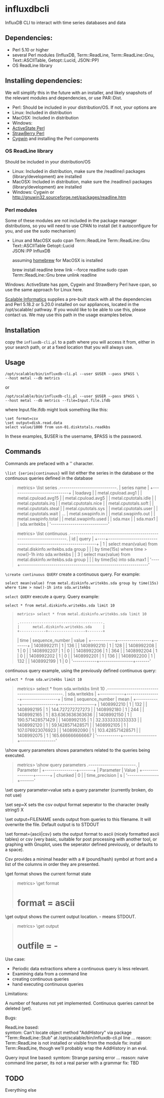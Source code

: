 influxdbcli
===========

InfluxDB CLI to interact with time series databases and data 


Dependencies:
-------------

*  Perl 5.10 or higher
*  several Perl modules (InfluxDB, Term::ReadLine, Term::ReadLine::Gnu, 
   Text::ASCIITable, Getopt::Lucid, JSON::PP)
*  OS ReadLine library
    
Installing dependencies:
------------------------

We will simplify this in the future with an installer, and likely snapshots of the relevant modules and dependencies, or use PAR::Dist.

*  Perl:  Should be included in your distribution/OS.  If not, your options are 
*  Linux:    Included in distribution
*  MacOSX:   Included in distribution
*  Windows:  
  *  [ActiveState Perl](http://www.activestate.com/activeperl/downloads)
  *  [StrawBerry Perl](http://strawberryperl.com/)
  *  [Cygwin](https://www.cygwin.com/) and installing the Perl components


### OS ReadLine library ###

Should be included in your distribution/OS
*    Linux:    Included in distribution, make sure the /readline/i packages (library/development) are installed
*    MacOSX:   Included in distribution, make sure the /readline/i packages (library/development) are installed
*    Windows:  Cygwin or http://gnuwin32.sourceforge.net/packages/readline.htm 

### Perl modules ###
Some of these modules are not included in the package manager distributions, so you will need to use CPAN to install (let it autoconfigure for you, and use the sudo mechanism)
   
* Linux and MacOSX
    sudo cpan Term::ReadLine Term::ReadLine::Gnu \
              Text::ASCIITable Getopt::Lucid \
              JSON::PP InfluxDB


  
  assuming [homebrew](http://brew.sh/) for MacOSX is installed
  
    brew install readline
    brew link --force readline
    sudo cpan Term::ReadLine::Gnu
    brew unlink readline
  
Windows:  ActiveState has ppm, Cygwin and StrawBerry Perl have cpan, so use the same approach for Linux here.


[Scalable Informatics](https://scalableinformatics.com) supplies a pre-built stack with all the dependencies and Perl 5.18.2 or 5.20.0 installed on our appliances, located in the /opt/scalable/ pathway.  If you would like to be able to use this, please contact us.  We may use this path in the usage examples below.

Installation
------------
   copy the `influxdb-cli.pl` to a path where you will access it from, either in your search path, or at a fixed location that you will always use.


Usage
-----

    /opt/scalable/bin/influxdb-cli.pl --user $USER --pass $PASS \
    --host metal --db metrics  
  
  or

    /opt/scalable/bin/influxdb-cli.pl --user $USER --pass $PASS \
    --host metal --db metrics --file=Input.file.ifdb
    
where Input.file.ifdb might look something like this:

    \set format=csv
    \set output=disk.read.data
    select value/1000 from usn-01.disktotals.readkbs

In these examples, $USER is the username, $PASS is the password.


Commands
--------

Commands are prefaced with a '\' character.
  
`\list {series|continuous}` will list either the series in the database or the continuous queries defined in the database
    
> metrics> \list series
> .-----------------------------.
> | series name                 |
> +-----------------------------+
>| loadavg                     |
>| metal.cpuload.avg1          |
>| metal.cpuload.avg15         |
>| metal.cpuload.avg5          |
>| metal.cputotals.idle        |
>| metal.cputotals.irq         |
>| metal.cputotals.nice        |
>| metal.cputotals.soft        |
>| metal.cputotals.steal       |
>| metal.cputotals.sys         |
>| metal.cputotals.user        |
>| metal.cputotals.wait        |
>...
>| metal.swapinfo.in           |
>| metal.swapinfo.out          |
>| metal.swapinfo.total        |
>| metal.swapinfo.used         |
>| sda.max                     |
>| sda.max1                    |
>| sda.writekbs                |
>'-----------------------------'

>metrics> \list continuous
>.----------------------------------------------------------------------.
>| id | query                                                           |
>+----+-----------------------------------------------------------------+
>|  1 | select mean(value) from metal.diskinfo.writekbs.sda group       |
>|    |            by time(15s) where time > now()-1h into sda.writekbs |
>|  3 | select max(value) from metal.diskinfo.writekbs.sda group        |
>|    |            by time(5s) into sda.max1                            |
>'----+-----------------------------------------------------------------'

`\create continuous QUERY`
create a continuous query.  For example: 

    select mean(value) from metal.diskinfo.writekbs.sda group by time(15s) where time > now()-1h into sda.writekbs
  
`select QUERY`
execute a query.  Query example:

    select * from metal.diskinfo.writekbs.sda limit 10
  

>     metrics> select * from metal.diskinfo.writekbs.sda limit 10
> 
>     .--------------------------------------.
>     |      metal.diskinfo.writekbs.sda     |
>     +------------+-----------------+-------+
> | time       | sequence_number | value |
> +------------+-----------------+-------+
> | 1408992211 |               1 |   136 |
> | 1408992210 |               1 |   128 |
> | 1408992208 |               1 |     0 |
> | 1408992207 |               1 |     0 |
> | 1408992206 |               1 |   364 |
> | 1408992204 |               1 |     0 |
> | 1408992202 |               1 |     0 |
> | 1408992201 |               1 |   136 |
> | 1408992200 |               1 |   132 |
> | 1408992199 |               1 |     0 |
> '------------+-----------------+-------'
 
continuous query example, using the previously defined continuous query:   

    select * from sda.writekbs limit 10

>metrics> select * from sda.writekbs limit 10
>.-------------------------------------------------.
>|                   sda.writekbs                  |
>+------------+-----------------+------------------+
>| time       | sequence_number | mean             |
>+------------+-----------------+------------------+
>| 1408992210 |               1 |              132 |
>| 1408992195 |               1 | 144.727272727273 |
>| 1408992180 |               1 |              244 |
>| 1408992165 |               1 | 83.6363636363636 |
>| 1408992150 |               1 | 190.571428571429 |
>| 1408992135 |               1 | 32.3333333333333 |
>| 1408992120 |               1 | 59.1428571428571 |
>| 1408992105 |               1 | 107.076923076923 |
>| 1408992090 |               1 | 103.428571428571 |
>| 1408992075 |               1 | 165.666666666667 |
>'------------+-----------------+------------------'     

  \show query parameters
  shows parameters related to the queries being executed.
  
>metrics> \show query parameters
>.------------------------.
>|        Parameter       |
>+----------------+-------+
>| Parameter      | Value |
>+----------------+-------+
>| chunked        |     0 |
>| time_precision | s     |
>'----------------+-------'

\set query parameter=value
sets a query parameter (currently broken, do not use)

\set sep=X
sets the csv output format seperator to the character (really string!) X

\set output=FILENAME
sends output from queries to this filename.  It will overwrite the file.  Default output is to STDOUT
  
\set format={ascii|csv}
  sets the output format to ascii (nicely formatted ascii tables) or csv (very basic, suitable for post processing with another tool, or graphing with Gnuplot, uses the seperator defined previously, or defaults to a space).  

  Csv provides a minimal header with a # (pound/hash) symbol at front and a list of the columns in order they are presented.
  
\get format
  shows the current format state

>metrics> \get format
># format = ascii
   
  \get output
  shows the current output location.  - means STDOUT.

>metrics> \get output
># outfile = -


Use case:
  
  * Periodic data extractions where a continuous query is less relevant.
  * Examining data from a command line
  * creating continuous queries
  * hand executing continuous queries


Limitations:

  A number of features not yet implemented.  Continuous queries cannot be deleted (yet).  

Bugs:

  ReadLine based:  
    symtom:   Can't locate object method "AddHistory" via package 
              "Term::ReadLine::Stub" at /opt/scalable/bin/influxdb-cli.pl line ... 
    reason:   Term::ReadLine is not installed or visible from the module
    fix:      install Term::ReadLine, though we'll probably wrap the AddHistory in an eval.
  
  Query input line based:
    symtom:   Strange parsing error ...
    reason:   naive command line parser, its not a real parser with a grammar
    fix:      TBD

TODO
--------

Everything else
